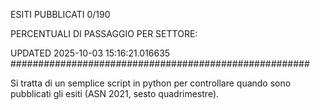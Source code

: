 ESITI PUBBLICATI 0/190 

PERCENTUALI DI PASSAGGIO PER SETTORE:

UPDATED 2025-10-03 15:16:21.016635
###################################################### 

Si tratta di un semplice script in python per controllare quando sono pubblicati gli esiti (ASN 2021, sesto quadrimestre).

